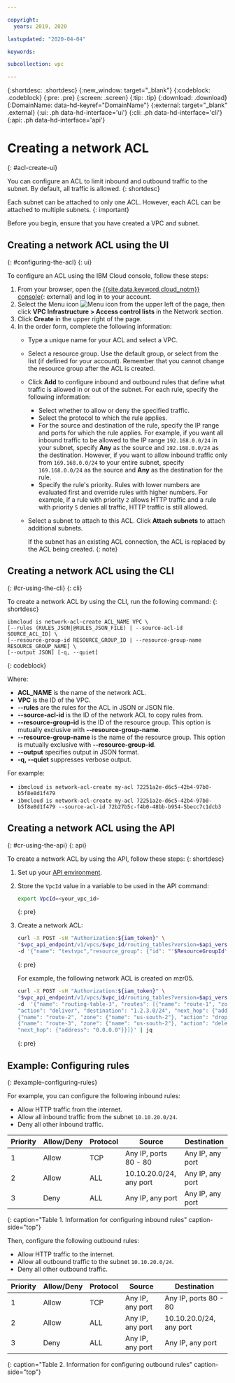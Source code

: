 ```yaml
---

copyright:
  years: 2019, 2020

lastupdated: "2020-04-04"

keywords:  

subcollection: vpc

---
```


{:shortdesc: .shortdesc}
{:new_window: target="_blank"}
{:codeblock: .codeblock}
{:pre: .pre}
{:screen: .screen}
{:tip: .tip}
{:download: .download}
{:DomainName: data-hd-keyref="DomainName"}
{:external: target="_blank" .external}
{:ui: .ph data-hd-interface='ui'}
{:cli: .ph data-hd-interface='cli'}
{:api: .ph data-hd-interface='api'}

# Creating a network ACL
{: #acl-create-ui}

You can configure an ACL to limit inbound and outbound traffic to the subnet. By default, all traffic is allowed.
{: shortdesc}

Each subnet can be attached to only one ACL. However, each ACL can be attached to multiple subnets.
{: important}

Before you begin, ensure that you have created a VPC and subnet.

## Creating a network ACL using the UI
{: #configuring-the-acl}
{: ui}

To configure an ACL using the IBM Cloud console, follow these steps:

1. From your browser, open the [{{site.data.keyword.cloud_notm}} console](https://cloud.ibm.com){: external} and log in to your account.
1. Select the Menu icon ![Menu icon](../../icons/icon_hamburger.svg) from the upper left of the page, then click **VPC Infrastructure > Access control lists** in the Network section.
1. Click **Create** in the upper right of the page.
1. In the order form, complete the following information:
   * Type a unique name for your ACL and select a VPC.
   * Select a resource group. Use the default group, or select from the list (if defined for your account). Remember that you cannot change the resource group after the ACL is created.
   * Click **Add** to configure inbound and outbound rules that define what traffic is allowed in or out of the subnet. For each rule, specify the following information:
      * Select whether to allow or deny the specified traffic.
      * Select the protocol to which the rule applies.  
      * For the source and destination of the rule, specify the IP range and ports for which the rule applies. For example, if you want all inbound traffic to be allowed to the IP range `192.168.0.0/24` in your subnet, specify **Any** as the source and `192.168.0.0/24` as the destination. However, if you want to allow inbound traffic only from `169.168.0.0/24` to your entire subnet, specify `169.168.0.0/24` as the source and **Any** as the destination for the rule.
      * Specify the rule's priority. Rules with lower numbers are evaluated first and override rules with higher numbers. For example, if a rule with priority `2` allows HTTP traffic and a rule with priority `5` denies all traffic, HTTP traffic is still allowed.   
   * Select a subnet to attach to this ACL. Click **Attach subnets** to attach additional subnets.  

      If the subnet has an existing ACL connection, the ACL is replaced by the ACL being created.
      {: note}

## Creating a network ACL using the CLI
{: #cr-using-the-cli}
{: cli}

To create a network ACL by using the CLI, run the following command:
{: shortdesc}

```
ibmcloud is network-acl-create ACL_NAME VPC \
[--rules (RULES_JSON|@RULES_JSON_FILE) | --source-acl-id SOURCE_ACL_ID] \
[--resource-group-id RESOURCE_GROUP_ID | --resource-group-name RESOURCE_GROUP_NAME] \
[--output JSON] [-q, --quiet]
```
{: codeblock}

Where:

* **ACL_NAME** is the name of the network ACL.
* **VPC** is the ID of the VPC.
* **--rules** are the rules for the ACL in JSON or JSON file.
* **--source-acl-id** is the ID of the network ACL to copy rules from.
* **--resource-group-id** is the ID of the resource group. This option is mutually exclusive with **--resource-group-name**.
* **--resource-group-name** is the name of the resource group. This option is mutually exclusive with **--resource-group-id**.
* **--output** specifies output in JSON format.
* **-q, --quiet** suppresses verbose output.

For example:

- `ibmcloud is network-acl-create my-acl 72251a2e-d6c5-42b4-97b0-b5f8e8d1f479`
- `ibmcloud is network-acl-create my-acl 72251a2e-d6c5-42b4-97b0-b5f8e8d1f479 --source-acl-id 72b27b5c-f4b0-48bb-b954-5becc7c1dcb3`

## Creating a network ACL using the API
{: #cr-using-the-api}
{: api}

To create a network ACL by using the API, follow these steps:
{: shortdesc}

1. Set up your [API environment](/docs/vpc?topic=vpc-set-up-environment#api-prerequisites-setup).
1. Store the `VpcId` value in a variable to be used in the API command:

    ```sh
    export VpcId=<your_vpc_id>
    ```
    {: pre}

1. Create a network ACL:  

   ```sh
   curl -X POST -sH "Authorization:${iam_token}" \
   "$vpc_api_endpoint/v1/vpcs/$vpc_id/routing_tables?version=$api_version&generation=2" \
   -d '{"name": "testvpc","resource_group": {"id": "'$ResourceGroupId'"}}' | jq
   ```
   {: pre}

   For example, the following network ACL is created on mzr05.

   ```sh
   curl -X POST -sH "Authorization:${iam_token}" \
   "$vpc_api_endpoint/v1/vpcs/$vpc_id/routing_tables?version=$api_version&generation=2" \
   -d  '{"name": "routing-table-3", "routes": [{"name": "route-1", "zone": {"name": "us-south-2"}, \
   "action": "deliver", "destination": "1.2.3.0/24", "next_hop": {"address": "10.0.0.1"}}, \
   {"name": "route-2", "zone": {"name": "us-south-2"}, "action": "drop", "destination": "1.2.4.0/24"}, \
   {"name": "route-3", "zone": {"name": "us-south-2"}, "action": "delegate", "destination": "1.2.5.0/24", \
   "next_hop": {"address": "0.0.0.0"}}]}' | jq
   ```
   {: pre}

## Example: Configuring rules
{: #example-configuring-rules}

For example, you can configure the following inbound rules:

* Allow HTTP traffic from the internet.
* Allow all inbound traffic from the subnet `10.10.20.0/24`.
* Deny all other inbound traffic.

| Priority | Allow/Deny | Protocol | Source | Destination |
|--------------|-----------|------|------|------|
| 1 | Allow | TCP | Any IP, ports 80 - 80 |Any IP, any port|
| 2 | Allow | ALL | 10.10.20.0/24, any port |Any IP, any port|
| 3 | Deny| ALL | Any IP, any port |Any IP, any port|
{: caption="Table 1. Information for configuring inbound rules" caption-side="top"}

Then, configure the following outbound rules:

* Allow HTTP traffic to the internet.
* Allow all outbound traffic to the subnet `10.10.20.0/24`.
* Deny all other outbound traffic.

| Priority | Allow/Deny | Protocol | Source | Destination |
|--------------|-----------|------|------|------|
| 1 | Allow | TCP | Any IP, any port |Any IP, ports 80 - 80  |
| 2 | Allow | ALL | Any IP, any port | 10.10.20.0/24, any port |
| 3 | Deny| ALL | Any IP, any port |Any IP, any port|
{: caption="Table 2. Information for configuring outbound rules" caption-side="top"}
